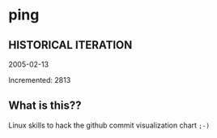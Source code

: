 # ping

## HISTORICAL ITERATION
2005-02-13

Incremented: 2813

## What is this?? 
Linux skills to hack the github commit visualization chart `;-)`
